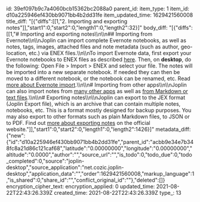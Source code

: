 id: 39ef097b9c7a4060bcb15362bc2088a0
parent_id: 
item_type: 1
item_id: d10a225946ef430bb9071bb4b2dd31fe
item_updated_time: 1629421560008
title_diff: "[{\"diffs\":[[1,\"2. Importing and exporting notes\"]],\"start1\":0,\"start2\":0,\"length1\":0,\"length2\":32}]"
body_diff: "[{\"diffs\":[[1,\"# Importing and exporting notes\\\n\\\n## Importing from Evernote\\\n\\\nJoplin can import complete Evernote notebooks, as well as notes, tags, images, attached files and note metadata (such as author, geo-location, etc.) via ENEX files.\\\n\\\nTo import Evernote data, first export your Evernote notebooks to ENEX files as described [here](https://help.evernote.com/hc/en-us/articles/209005557-How-to-back-up-export-and-restore-import-notes-and-notebooks). Then, on **desktop**, do the following: Open File > Import > ENEX and select your file. The notes will be imported into a new separate notebook. If needed they can then be moved to a different notebook, or the notebook can be renamed, etc. Read [more about Evernote import](https://joplinapp.org/help/#importing-from-evernote).\\\n\\\n# Importing from other apps\\\n\\\nJoplin can also import notes from [many other apps](https://github.com/laurent22/joplin#importing-from-other-applications) as well as [from Markdown or text files](https://github.com/laurent22/joplin#importing-from-markdown-files).\\\n\\\n# Exporting notes\\\n\\\nJoplin can export to the JEX format (Joplin Export file), which is an archive that can contain multiple notes, notebooks, etc. This is a format mostly designed for backup purposes. You may also export to other formats such as plain Markdown files, to JSON or to PDF. Find out [more about exporting notes](https://github.com/laurent22/joplin#exporting) on the official website.\"]],\"start1\":0,\"start2\":0,\"length1\":0,\"length2\":1426}]"
metadata_diff: {"new":{"id":"d10a225946ef430bb9071bb4b2dd31fe","parent_id":"acbb9e34e7b348fc8a21d86c121caf68","latitude":"0.00000000","longitude":"0.00000000","altitude":"0.0000","author":"","source_url":"","is_todo":0,"todo_due":0,"todo_completed":0,"source":"joplin-desktop","source_application":"net.cozic.joplin-desktop","application_data":"","order":1629421560008,"markup_language":1,"is_shared":0,"share_id":"","conflict_original_id":""},"deleted":[]}
encryption_cipher_text: 
encryption_applied: 0
updated_time: 2021-08-22T22:43:26.339Z
created_time: 2021-08-22T22:43:26.339Z
type_: 13